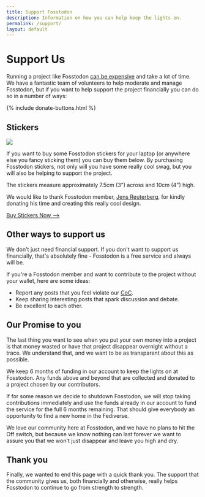 ```yaml
---
title: Support Fosstodon
description: Information on how you can help keep the lights on.
permalink: /support/
layout: default
---
```

# Support Us

Running a project like Fosstodon [can be expensive](/about/#current-funding) and take a lot of time. We have a fantastic team of volunteers to help moderate and manage Fosstodon, but if you want to help support the project financially you can do so in a number of ways:

{% include donate-buttons.html %}


## Stickers

![](/assets/images/stickers.jpeg)

If you want to buy some Fosstodon stickers for your laptop (or anywhere else you fancy sticking them) you can buy them below. By purchasing Fosstodon stickers, not only will you have some really cool swag, but you will also be helping to support the project.

The stickers measure approximately 7.5cm (3") across and 10cm (4") high.

We would like to thank Fosstodon member, [Jens Reuterberg](https://fosstodon.org/@ohyran), for kindly donating his time and creating this really cool design.

<a class="button" target="blank" href="http://fosstodon.store/">Buy Stickers Now --></a>

## Other ways to support us

We don't just need financial support. If you don't want to support us financially, that's absolutely fine - Fosstodon is a free service and always will be.

If you're a Fosstodon member and want to contribute to the project without your wallet, here are some ideas:

*   Report any posts that you feel violate our [CoC](/coc/).
*   Keep sharing interesting posts that spark discussion and debate.
*   Be excellent to each other.

## Our Promise to you

The last thing you want to see when you put your own money into a project is that money wasted or have that project disappear overnight without a trace. We understand that, and we want to be as transparent about this as possible.

We keep 6 months of funding in our account to keep the lights on at Fosstodon. Any funds above and beyond that are collected and donated to a project chosen by our contributors.

If for some reason we decide to shutdown Fosstodon, we will stop taking contributions immediately and use the funds already in our account to fund the service for the full 6 months remaining. That should give everybody an opportunity to find a new home in the Fediverse.

We love our community here at Fosstodon, and we have no plans to hit the Off switch, but because we know nothing can last forever we want to assure you that we won't just disappear and leave you high and dry.

## Thank you

Finally, we wanted to end this page with a quick thank you. The support that the community gives us, both financially and otherwise, really helps Fosstodon to continue to go from strength to strength.
